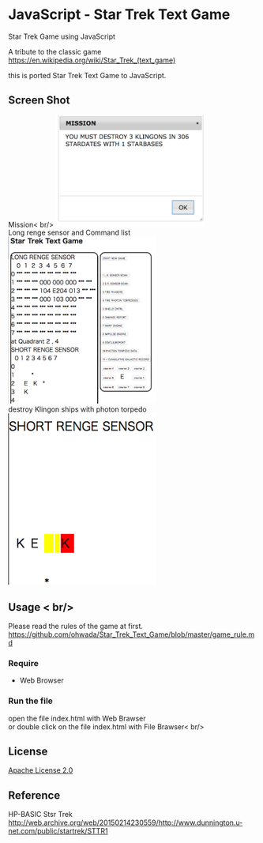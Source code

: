 # JavaScript - Star Trek Text Game

Star Trek Game using  JavaScript <br/>

A tribute to the classic game <br/>
https://en.wikipedia.org/wiki/Star_Trek_(text_game)  <br/>

this is ported Star Trek Text Game to  JavaScript. <br/>

## Screen Shot <br/>
Mission< br/>
<img src="https://github.com/ohwada/Star_Trek_Text_Game/blob/master/javascript/docs/screenshot_js_mission.png" width="300" />  <br/>
Long renge sensor and Command list <br/>
<img src="https://github.com/ohwada/Star_Trek_Text_Game/blob/master/javascript/docs/screenshot_javascript.png" width="300" />  <br/>
destroy Klingon ships with photon torpedo <br/>
<img src="https://github.com/ohwada/Star_Trek_Text_Game/blob/master/javascript/docs/screenshot_js_torpedo.png" width="300" />  <br/>

## Usage < br/>
Please read the rules of the game at first.  <br/>
https://github.com/ohwada/Star_Trek_Text_Game/blob/master/game_rule.md <br/>

### Require <br/>
- Web Browser <br/>

### Run the file <br/>
open the file index.html with Web Brawser <br/>
or double click on the file index.html with File Brawser< br/>

## License 
[Apache License 2.0](https://www.apache.org/licenses/LICENSE-2.0)

## Reference
HP-BASIC Stsr Trek  <br/>
http://web.archive.org/web/20150214230559/http://www.dunnington.u-net.com/public/startrek/STTR1  <br/>

